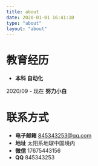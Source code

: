 ```yaml
---
title: about
date: 2020-01-01 16:41:10
type: "about"
layout: "about"
---
```



# 教育经历

* <b>本科 自动化</b>

2020/09 - 现在
<b>努力小白</b>



# 联系方式

* <b>电子邮箱</b>
845343253@qq.com
* <b>地址</b>
太阳系地球中国境内
* <b>微信</b>
17675443156
* <b>QQ</b>
845343253